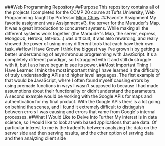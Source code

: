 ###Web Programming Repository
##Purpose
This repository contains all of the projects I completed for the COMP 20 course at Tufts University, Web Programming, taught by Professor [Ming Chow](http://mchow01.github.io/).
##Favorite Assignment
My favorite assignment was Assignment #3, the server for the Marauder's Map. It was a great introduction to concurrent systems. While making all the different systems work together (the Marauder's Map, the server, express, MongoDb, Heroku, GitHub...) was difficult, it was also rewarding, and really showed the power of using many different tools that each have their own task.
##How I Have Grown
I think the biggest way I've grown is by getting a better understanding of asynchronous programming with JavaScript. It's a completely different paradigm, so I struggled with it and still do struggle with it, but I also have begun to see its power.
##Most Important Thing I Have Learned
I think the most important thing I have learned is the difficulty of truly understanding APIs and higher level languages. The first example of that would be JavaScript, where I often found myself causing errors by using premade functions in ways I wasn't supposed to because I had made assumptions about their functionality or didn't understand the parameters. A second example would be working with the Google APIs for maps and authentication for my final product. With the Google APIs there is a lot going on behind the scenes, and I found it extremely difficult to distinguish between errors I was causing and errors that came from Google's internal processes.
##What I Would Like to Delve Into Further
My interest is in data science, so I would like to look at web based applications that use data. Of particular interest to me is the tradeoffs between analyzing the data on the server side and then serving results, and the other option of serving data and then analyzing client side.